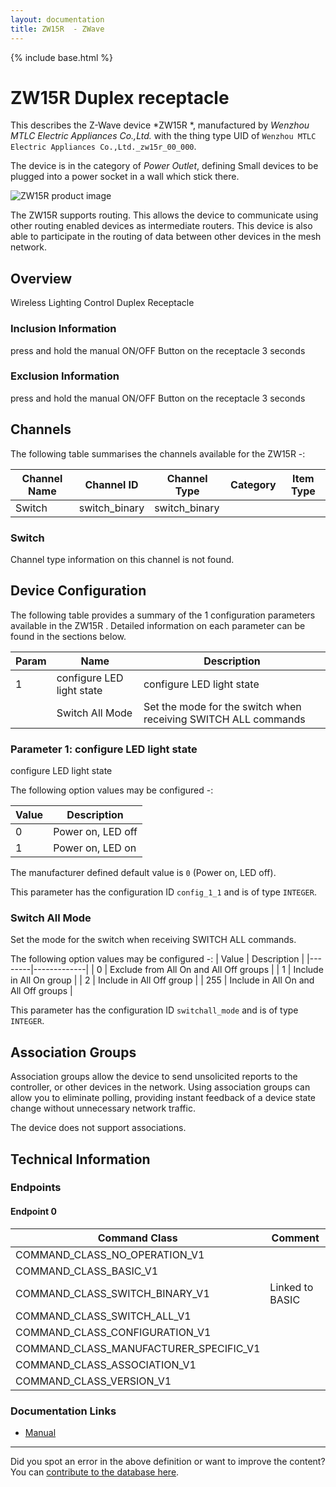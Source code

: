 ```yaml
---
layout: documentation
title: ZW15R  - ZWave
---
```


{% include base.html %}

# ZW15R Duplex receptacle
This describes the Z-Wave device *ZW15R *, manufactured by *Wenzhou MTLC Electric Appliances Co.,Ltd.* with the thing type UID of ```Wenzhou MTLC Electric Appliances Co.,Ltd._zw15r_00_000```.

The device is in the category of *Power Outlet*, defining Small devices to be plugged into a power socket in a wall which stick there.

![ZW15R  product image](https://opensmarthouse.org/assets/zwave/attachments/578/zw15r.png)


The ZW15R  supports routing. This allows the device to communicate using other routing enabled devices as intermediate routers.  This device is also able to participate in the routing of data between other devices in the mesh network.

## Overview

Wireless Lighting Control Duplex Receptacle

### Inclusion Information

press and hold the manual ON/OFF Button on the receptacle 3 seconds

### Exclusion Information

press and hold the manual ON/OFF Button on the receptacle 3 seconds

## Channels

The following table summarises the channels available for the ZW15R  -:

| Channel Name | Channel ID | Channel Type | Category | Item Type |
|--------------|------------|--------------|----------|-----------|
| Switch | switch_binary | switch_binary |  |  | 

### Switch
Channel type information on this channel is not found.



## Device Configuration

The following table provides a summary of the 1 configuration parameters available in the ZW15R .
Detailed information on each parameter can be found in the sections below.

| Param | Name  | Description |
|-------|-------|-------------|
| 1 | configure LED light state | configure LED light state |
|  | Switch All Mode | Set the mode for the switch when receiving SWITCH ALL commands |

### Parameter 1: configure LED light state

configure LED light state

The following option values may be configured -:

| Value  | Description |
|--------|-------------|
| 0 | Power on, LED off |
| 1 | Power on, LED on |

The manufacturer defined default value is ```0``` (Power on, LED off).

This parameter has the configuration ID ```config_1_1``` and is of type ```INTEGER```.

### Switch All Mode

Set the mode for the switch when receiving SWITCH ALL commands.

The following option values may be configured -:
| Value  | Description |
|--------|-------------|
| 0 | Exclude from All On and All Off groups |
| 1 | Include in All On group |
| 2 | Include in All Off group |
| 255 | Include in All On and All Off groups |

This parameter has the configuration ID ```switchall_mode``` and is of type ```INTEGER```.


## Association Groups

Association groups allow the device to send unsolicited reports to the controller, or other devices in the network. Using association groups can allow you to eliminate polling, providing instant feedback of a device state change without unnecessary network traffic.

The device does not support associations.
## Technical Information

### Endpoints

#### Endpoint 0

| Command Class | Comment |
|---------------|---------|
| COMMAND_CLASS_NO_OPERATION_V1| |
| COMMAND_CLASS_BASIC_V1| |
| COMMAND_CLASS_SWITCH_BINARY_V1| Linked to BASIC|
| COMMAND_CLASS_SWITCH_ALL_V1| |
| COMMAND_CLASS_CONFIGURATION_V1| |
| COMMAND_CLASS_MANUFACTURER_SPECIFIC_V1| |
| COMMAND_CLASS_ASSOCIATION_V1| |
| COMMAND_CLASS_VERSION_V1| |

### Documentation Links

* [Manual](https://www.opensmarthouse.org/zwavedatabase/578/ZW15R-N-0209160046-02.pdf)

---

Did you spot an error in the above definition or want to improve the content?
You can [contribute to the database here](https://www.opensmarthouse.org/zwavedatabase/578).
